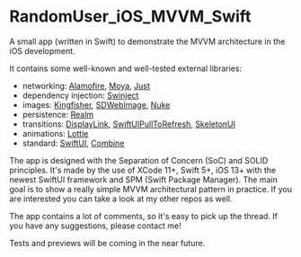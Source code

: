 # RandomUser_iOS_MVVM_Swift
A small app (written in Swift) to demonstrate the MVVM architecture in the iOS development.

It contains some well-known and well-tested external libraries:
- networking: [Alamofire](https://github.com/Alamofire/Alamofire), [Moya](https://github.com/Moya/Moya), [Just](https://github.com/dduan/Just)
- dependency injection: [Swinject](https://github.com/Swinject/Swinject)
- images: [Kingfisher](https://github.com/onevcat/Kingfisher), [SDWebImage](https://github.com/SDWebImage/SDWebImage), [Nuke](https://github.com/kean/Nuke)
- persistence: [Realm](https://github.com/realm/realm-cocoa)
- transitions: [DisplayLink](https://github.com/timdonnelly/DisplayLink), [SwiftUIPullToRefresh](https://github.com/phuhuynh2411/SwiftUI-PullToRefresh), [SkeletonUI](https://github.com/CSolanaM/SkeletonUI)
- animations: [Lottie](https://github.com/airbnb/lottie-ios)
- standard: [SwiftUI](https://developer.apple.com/documentation/swiftui), [Combine](https://developer.apple.com/documentation/combine)

The app is designed with the Separation of Concern (SoC) and SOLID principles. It's made by the use of XCode 11+, Swift 5+, iOS 13+ with the newest SwiftUI framework and SPM (Swift Package Manager). The main goal is to show a really simple MVVM architectural pattern in practice. If you are interested you can take a look at my other repos as well.

The app contains a lot of comments, so it's easy to pick up the thread. If you have any suggestions, please contact me!

Tests and previews will be coming in the near future.
